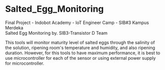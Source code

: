 # Salted_Egg_Monitoring

Final Project - Indobot Academy - IoT Engineer Camp - SIB#3 Kampus Merdeka <br>
Salted Egg Monitoring by. SIB3-Transistor D Team <br>

This tools will monitor maturity level of salted eggs through the salinity of the solution, ripening room's temperature and humidity, and also ripening duration.
However, for this tools to have maximum performance, it is best to use microcontroller for each of the sensor or using external power supply for microcontroller.
